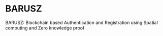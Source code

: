 # BARUSZ
BARUSZ: Blockchain based Authentication and Registration using Spatial computing and Zero knowledge proof
